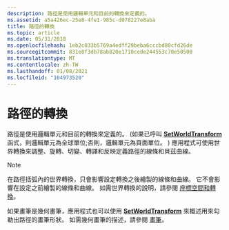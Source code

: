 ```yaml
---
description: 路徑是使用邏輯單元和目前的轉換來定義的。
ms.assetid: a5a426ec-25e8-4fe1-985c-d078227e8aba
title: 路徑的轉換
ms.topic: article
ms.date: 05/31/2018
ms.openlocfilehash: 1eb2c033b5769a4edff29beba6cccbd80cfd26de
ms.sourcegitcommit: 831e8f3db78ab820e1710cede244553c70e50500
ms.translationtype: MT
ms.contentlocale: zh-TW
ms.lasthandoff: 01/08/2021
ms.locfileid: "104973520"
---
```

# <a name="transformations-of-paths"></a>路徑的轉換

路徑是使用邏輯單元和目前的轉換來定義的。  (如果已呼叫 [**SetWorldTransform**](/windows/desktop/api/Wingdi/nf-wingdi-setworldtransform) 函式，則邏輯單元為全球單位;否則，邏輯單元為頁面單位。 ) 應用程式可使用世界轉換來調整、旋轉、切變、轉譯和反映定義路徑的線條和貝茲曲線。

> [!Note]  
> 在路徑括弧內的世界轉換，只會影響設定轉換之後繪製的線條和曲線。 它不會影響在設定之前繪製的線條和曲線。 如需世界轉換的說明，請參閱 [座標空間和轉換](coordinate-spaces-and-transformations.md)。

 

如果畫筆是幾何畫筆，應用程式也可以使用 [**SetWorldTransform**](/windows/desktop/api/Wingdi/nf-wingdi-setworldtransform) 來概述用來勾勒出路徑的畫筆形狀。 如需幾何畫筆的描述，請參閱 [畫筆](pens.md)。

 

 



